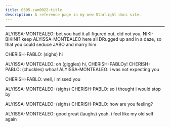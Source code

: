 ```yaml
---
title: 0395.can0022-title
description: A reference page in my new Starlight docs site.
---
```

----- 
ALYISSA-MONTEALEO: bet you had it all figured out, did not you, NIKI-BIKINI? 
 keep ALYISSA-MONTEALEO here all 
DRugged up and in a daze, so that you could seduce JABO and marry him
 
CHERISH-PABLO: (sighs) hi
 
ALYISSA-MONTEALEO: oh
 (giggles) hi, CHERISH-PABLOy! 
CHERISH-PABLO: (chuckles) whoa! 
ALYISSA-MONTEALEO: i was not expecting you
 
CHERISH-PABLO: well, i missed you


 
ALYISSA-MONTEALEO: (sighs) 
CHERISH-PABLO: so i thought i would stop by
 
ALYISSA-MONTEALEO: (sighs) 
CHERISH-PABLO: how are you feeling? 
 
ALYISSA-MONTEALEO: good
 great
 (laughs) yeah, i feel like my old self again
 
